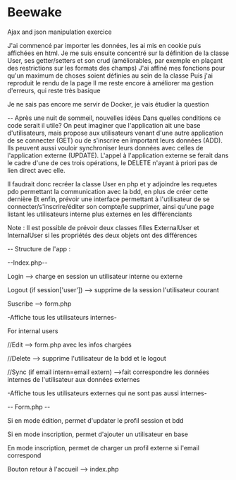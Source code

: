 # Beewake
Ajax and json manipulation exercice

J'ai commencé par importer les données, les ai mis en cookie puis affichées en html.
Je me suis ensuite concentré sur la définition de la classe User, ses getter/setters et son crud (améliorables, par exemple en plaçant des restrictions sur les formats des champs)
J'ai affiné mes fonctions pour qu'un maximum de choses soient définies au sein de la classe
Puis j'ai reproduit le rendu de la page
Il me reste encore à améliorer ma gestion d'erreurs, qui reste très basique

Je ne sais pas encore me servir de Docker, je vais étudier la question


--
Après une nuit de sommeil, nouvelles idées
Dans quelles conditions ce code serait il utile?
On peut imaginer que l'application ait une base d'utilisateurs, mais propose aux utilisateurs venant d'une autre application de se connecter (GET) ou de s'inscrire en important leurs données (ADD). Ils peuvent aussi vouloir synchroniser leurs données avec celles de l'application externe (UPDATE). 
L'appel à l'application externe se ferait dans le cadre d'une de ces trois opérations, le DELETE n'ayant à priori pas de lien direct avec elle.

Il faudrait donc recréer la classe User en php et y adjoindre les requetes pdo permettant la communication avec la bdd, en plus de créer cette dernière
Et enfin, prévoir une interface permettant à l'utilisateur de se connecter/s'inscrire/éditer son compte/le supprimer, ainsi qu'une page listant les utilisateurs interne plus externes en les différenciants

Note : Il est possible de prévoir deux classes filles ExternalUser et InternalUser si les propriétés des deux objets ont des différences

--
Structure de l'app : 


--Index.php--


Login --> charge en session un utilisateur interne ou externe

Logout (if session['user']) --> supprime de la session l'utilisateur courant

Suscribe --> form.php

-Affiche tous les utilisateurs internes-

For internal users

//Edit --> form.php avec les infos chargées

//Delete --> supprime l'utilisateur de la bdd et le logout

//Sync (if email intern=email extern) -->fait correspondre les données internes de l'utilisateur aux données externes

-Affiche tous les utilisateurs externes qui ne sont pas aussi internes-


-- Form.php --


Si en mode édition, permet d'updater le profil session et bdd

Si en mode inscription, permet d'ajouter un utilisateur en base

En mode inscription, permet de charger un profil externe si l'email correspond

Bouton retour à l'accueil --> index.php



